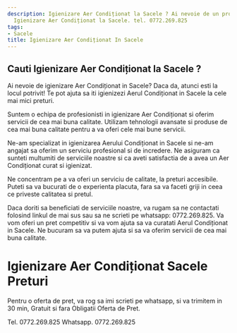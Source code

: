 ```yaml
---
description: Igienizare Aer Condiționat la Sacele ? Ai nevoie de un profesionist in
  Igienizare Aer Condiționat la Sacele. tel. 0772.269.825
tags:
- Sacele
title: Igienizare Aer Condiționat In Sacele
---
```



## Cauti Igienizare Aer Condiționat la Sacele ?

Ai nevoie de igienizare Aer Condiționat in Sacele? Daca da, atunci esti la locul potrivit! Te pot ajuta sa iti igienizezi Aerul Condiționat in Sacele la cele mai mici preturi.

Suntem o echipa de profesionisti in igienizare Aer Condiționat si oferim servicii de cea mai buna calitate. Utilizam tehnologii avansate si produse de cea mai buna calitate pentru a va oferi cele mai bune servicii. 

Ne-am specializat in igienizarea Aerului Condiționat in Sacele si ne-am angajat sa oferim un serviciu profesional si de incredere. Ne asiguram ca sunteti multumiti de serviciile noastre si ca aveti satisfactia de a avea un Aer Condiționat curat si igienizat.

Ne concentram pe a va oferi un serviciu de calitate, la preturi accesibile. Puteti sa va bucurati de o experienta placuta, fara sa va faceti griji in ceea ce priveste calitatea si pretul.

Daca doriti sa beneficiati de serviciile noastre, va rugam sa ne contactati folosind linkul de mai sus sau sa ne scrieti pe whatsapp: 0772.269.825. Va vom oferi un pret competitiv si va vom ajuta sa va curatati Aerul Condiționat in Sacele. Ne bucuram sa va putem ajuta si sa va oferim servicii de cea mai buna calitate.

# Igienizare Aer Condiționat Sacele Preturi
Pentru o oferta de pret, va rog sa imi scrieti pe whatsapp, si va trimitem in 30 min, Gratuit si fara Obligatii Oferta de Pret.

Tel. 0772.269.825
Whatsapp. 0772.269.825